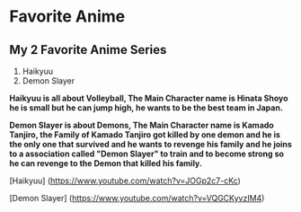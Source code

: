 # Favorite Anime

## My 2 Favorite Anime Series

1. Haikyuu
2. Demon Slayer

**Haikyuu is all about Volleyball, The Main Character name is Hinata Shoyo he is small but he can jump high, he wants to be the best team in Japan.**

**Demon Slayer is about Demons, The Main Character name is Kamado Tanjiro, the Family of Kamado Tanjiro got killed by one demon and he is the only one that survived and he wants to revenge his family and he joins to a association called "Demon Slayer" to train and to become strong so he can revenge to the Demon that killed his family.**

[Haikyuu] (https://www.youtube.com/watch?v=JOGp2c7-cKc)

[Demon Slayer] (https://www.youtube.com/watch?v=VQGCKyvzIM4)
